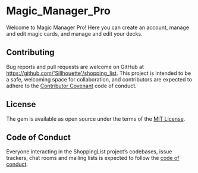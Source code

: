 # Magic_Manager_Pro

Welcome to Magic Manager Pro! Here you can create an account, manage and edit magic cards, and manage and edit your decks.
## Contributing

Bug reports and pull requests are welcome on GitHub at https://github.com/'Sillhouette'/shopping_list. This project is intended to be a safe, welcoming space for collaboration, and contributors are expected to adhere to the [Contributor Covenant](http://contributor-covenant.org) code of conduct.

## License

The gem is available as open source under the terms of the [MIT License](https://opensource.org/licenses/MIT).

## Code of Conduct

Everyone interacting in the ShoppingList project’s codebases, issue trackers, chat rooms and mailing lists is expected to follow the [code of conduct](https://github.com/Sillhouette/Magic-Manager-Pro/blob/master/CODE_OF_CONDUCT.md).
